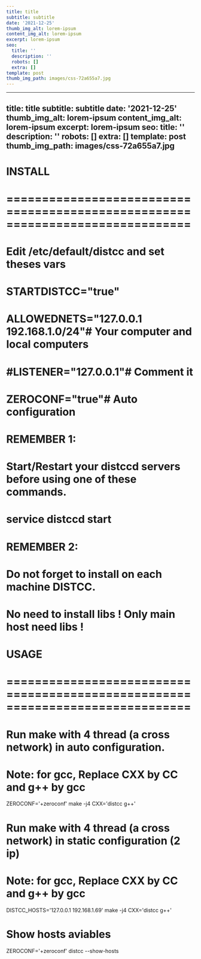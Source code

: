 ```yaml
---
title: title
subtitle: subtitle
date: '2021-12-25'
thumb_img_alt: lorem-ipsum
content_img_alt: lorem-ipsum
excerpt: lorem-ipsum
seo:
  title: ''
  description: ''
  robots: []
  extra: []
template: post
thumb_img_path: images/css-72a655a7.jpg
---
```

---
title: title
subtitle: subtitle
date: '2021-12-25'
thumb_img_alt: lorem-ipsum
content_img_alt: lorem-ipsum
excerpt: lorem-ipsum
seo:
  title: ''
  description: ''
  robots: []
  extra: []
template: post
thumb_img_path: images/css-72a655a7.jpg
---
# INSTALL

# ==============================================================================

# Edit /etc/default/distcc and set theses vars

# STARTDISTCC="true"

# ALLOWEDNETS="127.0.0.1 192.168.1.0/24"# Your computer and local computers

# #LISTENER="127.0.0.1"# Comment it

# ZEROCONF="true"# Auto configuration

# REMEMBER 1:

# Start/Restart your distccd servers before using one of these commands.

# service distccd start

# REMEMBER 2:

# Do not forget to install on each machine DISTCC.

# No need to install libs ! Only main host need libs !

# USAGE

# ==============================================================================

# Run make with 4 thread (a cross network) in auto configuration.

# Note: for gcc, Replace CXX by CC and g++ by gcc

ZEROCONF='+zeroconf' make -j4 CXX='distcc g++'

# Run make with 4 thread (a cross network) in static configuration (2 ip)

# Note: for gcc, Replace CXX by CC and g++ by gcc

DISTCC_HOSTS='127.0.0.1 192.168.1.69' make -j4 CXX='distcc g++'

# Show hosts aviables

ZEROCONF='+zeroconf' distcc --show-hosts
